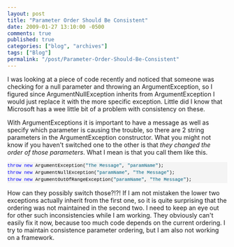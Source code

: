 ```yaml
---
layout: post
title: "Parameter Order Should Be Consistent"
date: 2009-01-27 13:10:00 -0500
comments: true
published: true
categories: ["blog", "archives"]
tags: ["Blog"]
permalink: "/post/Parameter-Order-Should-Be-Consistent"
---
```

<!-- more -->

<p>I was looking at a piece of code recently and noticed that someone was checking for a null parameter and throwing an ArgumentException, so I figured since ArgumentNullException inherits from ArgumentException I would just replace it with the more specific exception. Little did I know that Microsoft has a wee little bit of a problem with consistency on these.</p>
<p>With ArgumentExceptions it is important to have a message as well as specify which parameter is causing the trouble, so there are 2 string parameters in the ArgumentException constructor. What you might not know if you haven't switched one to the other is that <em>they changed the order of those parameters</em>. What I mean is that you call them like this.</p>
<div>
<pre style="font-size: 8pt; margin: 0em; overflow: visible; width: 100%; color: black; line-height: 12pt; font-family: consolas, 'Courier New', courier, monospace; background-color: #f4f4f4; border-style: none; padding: 0px;"><span style="color: #0000ff">throw</span> <span style="color: #0000ff">new</span> ArgumentException(<span style="color: #006080">"The Message"</span>, <span style="color: #006080">"paramName"</span>);
<span style="color: #0000ff">throw</span> <span style="color: #0000ff">new</span> ArgumentNullException(<span style="color: #006080">"paramName"</span>, <span style="color: #006080">"The Message"</span>);
<span style="color: #0000ff">throw</span> <span style="color: #0000ff">new</span> ArgumentOutOfRangeException(<span style="color: #006080">"paramName"</span>, <span style="color: #006080">"The Message"</span>);
</pre>
</div>
<p>How can they possibly switch those?!?! If I am not mistaken the lower two exceptions actually inherit from the first one, so it is quite surprising that the ordering was not maintained in the second two. I need to keep an eye out for other such inconsistencies while I am working. They obviously can't easily fix it now, because too much code depends on the current ordering. I try to maintain consistence parameter ordering, but I am also not working on a framework.</p>

